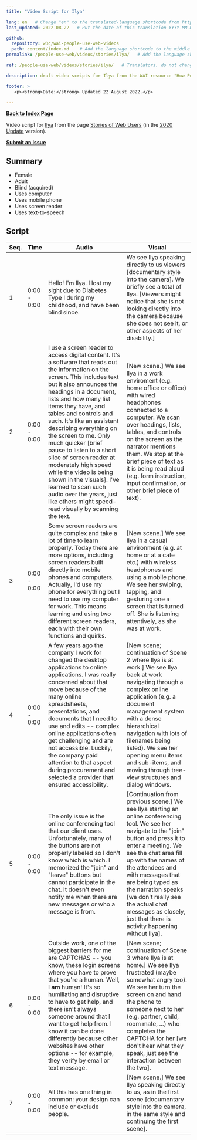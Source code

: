 ```yaml
---
title: "Video Script for Ilya"

lang: en   # Change "en" to the translated-language shortcode from https://www.iana.org/assignments/language-subtag-registry/language-subtag-registry
last_updated: 2022-08-22   # Put the date of this translation YYYY-MM-DD (with month in the middle)

github:
  repository: w3c/wai-people-use-web-videos
  path: content/index.md    # Add the language shortcode to the middle of the filename, for example: content/index.fr.md
permalink: /people-use-web/videos/stories/ilya/   # Add the language shortcode to the end, with no slash at end, for example: /link/to/page/fr

ref: /people-use-web/videos/stories/ilya/   # Translators, do not change this

description: draft video scripts for Ilya from the WAI resource "How People with Disabilities Use the Web"

footer: >
   <p><strong>Date:</strong> Updated 22 August 2022.</p>

---
```


**[Back to Index Page](../../)**

Video script for [Ilya](https://deploy-preview-113--wai-people-use-web.netlify.app/people-use-web/user-stories-three/) from the page [Stories of Web Users](https://deploy-preview-113--wai-people-use-web.netlify.app/people-use-web/user-stories/) (in the [2020 Update](https://github.com/w3c/wai-people-use-web/wiki/Persona-development) version).

**[Submit an Issue](https://github.com/w3c/wai-people-use-web-videos/issues/new?title=[Ilya])**

## Summary

* Female
* Adult
* Blind (acquired)
* Uses computer
* Uses mobile phone
* Uses screen reader
* Uses text-to-speech

## Script

| Seq. | Time | Audio | Visual |
| --- | --- | --- | --- |
| 1 | 0:00 - 0:00 | Hello! I'm Ilya. I lost my sight due to Diabetes Type I during my childhood, and have been blind since. | We see Ilya speaking directly to us viewers [documentary style into the camera]. We briefly see a total of Ilya. [Viewers might notice that she is not looking directly into the camera because she does not see it, or other aspects of her disability.] |
| 2 | 0:00 - 0:00 | I use a screen reader to access digital content. It's a software that reads out the information on the screen. This includes text but it also announces the headings in a document, lists and how many list items they have, and tables and controls and such. It's like an assistant describing everything on the screen to me. Only much quicker [brief pause to listen to a short slice of screen reader at moderately high speed while the video is being shown in the visuals]. I've learned to scan such audio over the years, just like others might speed-read visually by scanning the text. | [New scene.] We see Ilya in a work enviroment (e.g. home office or office) with wired headphones connected to a computer. We scan over headings, lists, tables, and controls on the screen as the narrator mentions them. We stop at the brief piece of text as it is being read aloud (e.g. form instruction, input confirmation, or other brief piece of text). |
| 3 | 0:00 - 0:00 | Some screen readers are quite complex and take a lot of time to learn properly. Today there are more options, including screen readers built directly into mobile phones and computers. Actually, I'd use my phone for everything but I need to use my computer for work. This means learning and using two different screen readers, each with their own functions and quirks. | [New scene.] We see Ilya in a casual environment (e.g. at home or at a cafe etc.) with wireless headphones and using a mobile phone. We see her swiping, tapping, and gesturing one a screen that is turned off. She is listening attentively, as she was at work. |
| 4 | 0:00 - 0:00 | A few years ago the company I work for changed the desktop applications to online applications. I was really concerned about that move because of the many online spreadsheets, presentations, and documents that I need to use and edits -- complex online applications often get challenging and are not accessible. Luckily, the company paid attention to that aspect during procurement and selected a provider that ensured accessibility. | [New scene; continuation of Scene 2 where Ilya is at work.] We see Ilya back at work navigating through a complex online application (e.g. a document management system with a dense hierarchical navigation with lots of filenames being listed). We see her opening menu items and sub-items, and moving through tree-view structures and dialog windows. |
| 5 | 0:00 - 0:00 | The only issue is the online conferencing tool that our client uses. Unfortunately, many of the buttons are not properly labeled so I don't know which is which. I memorized the "join" and "leave" buttons but cannot participate in the chat. It doesn't even notify me when there are new messages or who a message is from. | [Continuation from previous scene.] We see Ilya starting an online conferencing tool. We see her navigate to the "join" button and press it to enter a meeting. We see the chat area fill up with the names of the attendees and with messages that are being typed as the narration speaks [we don't really see the actual chat messages as closely, just that there is activity happening without Ilya]. |
| 6 | 0:00 - 0:00 | Outside work, one of the biggest barriers for me are CAPTCHAS -- you know, these login screens where you have to prove that you're a human. Well, I **am** human! It's so humiliating and disruptive to have to get help, and there isn't always someone around that I want to get help from. I know it can be done differently because other websites have other options -- for example, they verify by email or text message. | [New scene; continuation of Scene 3 where Ilya is at home.] We see Ilya frustrated (maybe somewhat angry too). We see her turn the screen on and hand the phone to someone next to her (e.g. partner, child, room mate, ...) who completes the CAPTCHA for her [we don't hear what they speak, just see the interaction between the two]. |
| 7 | 0:00 - 0:00 | All this has one thing in common: your design can include or exclude people. | [New scene.] We see Ilya speaking directly to us, as in the first scene [documentary style into the camera, in the same style and continuing the first scene]. |
